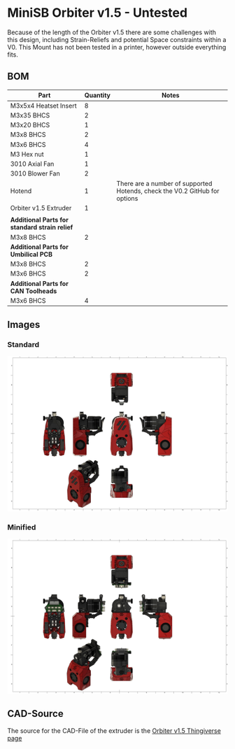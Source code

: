 # MiniSB Orbiter v1.5 - Untested

Because of the length of the Orbiter v1.5 there are some challenges with this design, including Strain-Reliefs and potential Space constraints within a V0. This Mount has not been tested in a printer, however outside everything fits.

## BOM

| Part                                            | Quantity | Notes                                                                      |
| ----------------------------------------------- | -------- | -------------------------------------------------------------------------- |
| M3x5x4 Heatset Insert                           | 8        |                                                                            |
| M3x35 BHCS                                      | 2        |                                                                            |
| M3x20 BHCS                                      | 1        |                                                                            |
| M3x8 BHCS                                       | 2        |                                                                            |
| M3x6 BHCS                                       | 4        |                                                                            |
| M3 Hex nut                                       | 1        |
| 3010 Axial Fan                                  | 1        |
| 3010 Blower Fan                                 | 2        |
| Hotend                                          | 1        | There are a number of supported Hotends, check the V0.2 GitHub for options |
| Orbiter v1.5 Extruder                           | 1        |
|                                                 |          |                                                                            |
| **Additional Parts for standard strain relief** |
| M3x8 BHCS                                       | 2        |                                                                            |
| **Additional Parts for Umbilical PCB**          |
| M3x8 BHCS                                       | 2        |                                                                            |
| M3x6 BHCS                                       | 2        |                                                                            |
| **Additional Parts for CAN Toolheads**          |
| M3x6 BHCS                                       | 4        |                                                                            |

## Images

### Standard

![Standard](images/Orbiter_v1.5.png)

### Minified

![Minified](images/Orbiter_v1.5_Minified.png)

## CAD-Source

The source for the CAD-File of the extruder is the [Orbiter v1.5 Thingiverse page](https://www.thingiverse.com/thing:4725897)
